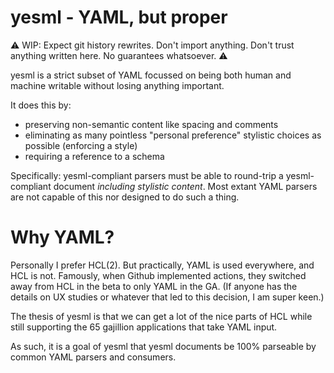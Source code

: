 # yesml - YAML, but proper

⚠️ WIP: Expect git history rewrites. Don't import anything. Don't trust anything written here. No guarantees whatsoever. ⚠️

yesml is a strict subset of YAML focussed on being both human and machine writable without losing anything important.

It does this by:

- preserving non-semantic content like spacing and comments
- eliminating as many pointless "personal preference" stylistic choices as possible (enforcing a style)
- requiring a reference to a schema

Specifically: yesml-compliant parsers must be able to round-trip a yesml-compliant document *including stylistic content*. Most extant YAML parsers are not capable of this nor designed to do such a thing. 

# Why YAML?

Personally I prefer HCL(2). But practically, YAML is used everywhere, and HCL is not. Famously, when Github implemented actions, they switched away from HCL in the beta to only YAML in the GA. (If anyone has the details on UX studies or whatever that led to this decision, I am super keen.)

The thesis of yesml is that we can get a lot of the nice parts of HCL while still supporting the 65 gajillion applications that take YAML input.

As such, it is a goal of yesml that yesml documents be 100% parseable by common YAML parsers and consumers.
